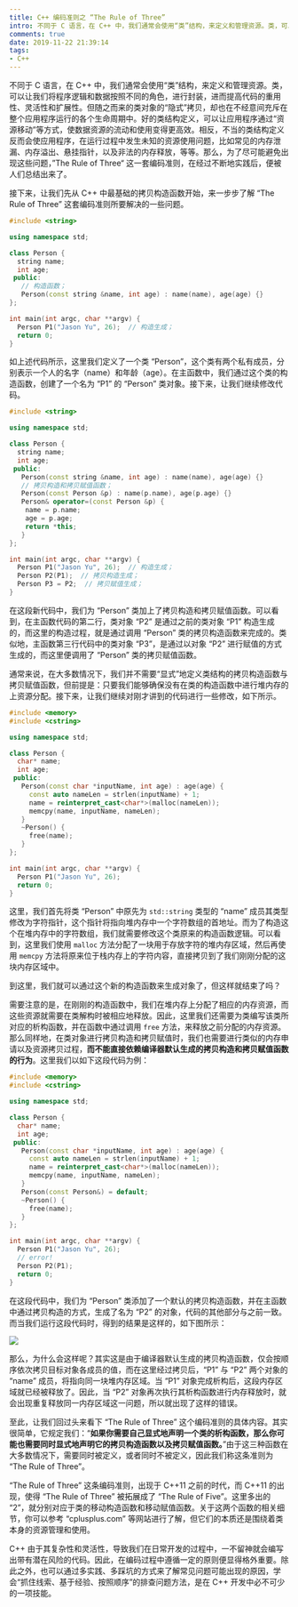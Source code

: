```yaml
---
title: C++ 编码准则之 “The Rule of Three”
intro: 不同于 C 语言，在 C++ 中，我们通常会使用“类”结构，来定义和管理资源。类，可以让我们将程序逻辑和数据按照不同的角色，进行封装，进而提高代码的重用性、灵活性和扩展性。但随之而来的类对象的“隐式”拷贝，却也在不经意间充斥在整个应用程序运行的各个生命周期中。好的类结构定义，可以让应用程序通过“资源移动”等方式，使数据资源的流动和使用变得更高效。相反，不当的类结构定义反而会使应用程序，在运行过程中发生未知的资源使用问题，比如常见的内存泄漏、内存溢出、悬挂指针，以及非法的内存释放，等等。那么，为了尽可能避免出现这些问题，”The Rule of Three“ 这一套编码准则，在经过不断地实践后，便被人们总结出来了。
comments: true
date: 2019-11-22 21:39:14
tags:
- C++
---
```



不同于 C 语言，在 C++ 中，我们通常会使用“类”结构，来定义和管理资源。类，可以让我们将程序逻辑和数据按照不同的角色，进行封装，进而提高代码的重用性、灵活性和扩展性。但随之而来的类对象的“隐式”拷贝，却也在不经意间充斥在整个应用程序运行的各个生命周期中。好的类结构定义，可以让应用程序通过“资源移动”等方式，使数据资源的流动和使用变得更高效。相反，不当的类结构定义反而会使应用程序，在运行过程中发生未知的资源使用问题，比如常见的内存泄漏、内存溢出、悬挂指针，以及非法的内存释放，等等。那么，为了尽可能避免出现这些问题，”The Rule of Three“ 这一套编码准则，在经过不断地实践后，便被人们总结出来了。

接下来，让我们先从 C++ 中最基础的拷贝构造函数开始，来一步步了解 “The Rule of Three” 这套编码准则所要解决的一些问题。

```cpp
#include <string>

using namespace std;

class Person {
  string name;
  int age;
 public:
   // 构造函数；
   Person(const string &name, int age) : name(name), age(age) {}
};

int main(int argc, char **argv) {
  Person P1("Jason Yu", 26);  // 构造生成；
  return 0;
}
```

如上述代码所示，这里我们定义了一个类 “Person”，这个类有两个私有成员，分别表示一个人的名字（name）和年龄（age）。在主函数中，我们通过这个类的构造函数，创建了一个名为 “P1” 的 “Person” 类对象。接下来，让我们继续修改代码。

```cpp
#include <string>

using namespace std;

class Person {
  string name;
  int age;
 public:
   Person(const string &name, int age) : name(name), age(age) {}
   // 拷贝构造和拷贝赋值函数；
   Person(const Person &p) : name(p.name), age(p.age) {}
   Person& operator=(const Person &p) {
   	name = p.name;
    age = p.age;
    return *this;
   }
};

int main(int argc, char **argv) {
  Person P1("Jason Yu", 26);  // 构造生成；
  Person P2(P1);  // 拷贝构造生成；
  Person P3 = P2;  // 拷贝赋值生成；
}
```

在这段新代码中，我们为 “Person” 类加上了拷贝构造和拷贝赋值函数。可以看到，在主函数代码的第二行，类对象 “P2” 是通过之前的类对象 “P1” 构造生成的，而这里的构造过程，就是通过调用 “Person” 类的拷贝构造函数来完成的。类似地，主函数第三行代码中的类对象 “P3”，是通过以对象 “P2” 进行赋值的方式生成的，而这里便调用了 “Person” 类的拷贝赋值函数。

通常来说，在大多数情况下，我们并不需要“显式”地定义类结构的拷贝构造函数与拷贝赋值函数，但前提是：只要我们能够确保没有在类的构造函数中进行堆内存的上资源分配。接下来，让我们继续对刚才讲到的代码进行一些修改，如下所示。

```cpp
#include <memory>
#include <cstring>

using namespace std;

class Person {
  char* name;
  int age;
 public:
   Person(const char *inputName, int age) : age(age) {
     const auto nameLen = strlen(inputName) + 1;
     name = reinterpret_cast<char*>(malloc(nameLen));
     memcpy(name, inputName, nameLen);
   }
   ~Person() {
     free(name);
   }
};

int main(int argc, char **argv) {
  Person P1("Jason Yu", 26);
  return 0;
}
```

这里，我们首先将类 “Person” 中原先为 `std::string` 类型的 “name” 成员其类型修改为字符指针，这个指针将指向堆内存中一个字符数组的首地址。而为了构造这个在堆内存中的字符数组，我们就需要修改这个类原来的构造函数逻辑。可以看到，这里我们使用 `malloc` 方法分配了一块用于存放字符的堆内存区域，然后再使用 `memcpy` 方法将原来位于栈内存上的字符内容，直接拷贝到了我们刚刚分配的这块内存区域中。

到这里，我们就可以通过这个新的构造函数来生成对象了，但这样就结束了吗？

需要注意的是，在刚刚的构造函数中，我们在堆内存上分配了相应的内存资源，而这些资源就需要在类解构时被相应地释放。因此，这里我们还需要为类编写该类所对应的析构函数，并在函数中通过调用 `free` 方法，来释放之前分配的内存资源。那么同样地，在类对象进行拷贝构造和拷贝赋值时，我们也需要进行类似的内存申请以及资源拷贝过程，**而不能直接依赖编译器默认生成的拷贝构造和拷贝赋值函数的行为**。这里我们以如下这段代码为例：

```cpp
#include <memory>
#include <cstring>

using namespace std;

class Person {
  char* name;
  int age;
 public:
   Person(const char *inputName, int age) : age(age) {
     const auto nameLen = strlen(inputName) + 1;
     name = reinterpret_cast<char*>(malloc(nameLen));
     memcpy(name, inputName, nameLen);
   }
   Person(const Person&) = default;
   ~Person() {
     free(name);
   }
};

int main(int argc, char **argv) {
  Person P1("Jason Yu", 26);
  // error!
  Person P2(P1);
  return 0;
}
```

在这段代码中，我们为 “Person” 类添加了一个默认的拷贝构造函数，并在主函数中通过拷贝构造的方式，生成了名为 “P2” 的对象，代码的其他部分与之前一致。而当我们运行这段代码时，得到的结果是这样的，如下图所示：

![](1.png)

那么，为什么会这样呢？其实这是由于编译器默认生成的拷贝构造函数，仅会按顺序依次拷贝目标对象各成员的值，而在这里经过拷贝后，“P1” 与 “P2” 两个对象的 “name” 成员，将指向同一块堆内存区域。当 “P1” 对象完成析构后，这段内存区域就已经被释放了。因此，当 “P2” 对象再次执行其析构函数进行内存释放时，就会出现重复释放同一内存区域这一问题，所以就出现了这样的错误。

至此，让我们回过头来看下 “The Rule of Three” 这个编码准则的具体内容。其实很简单，它规定我们：“**如果你需要自己显式地声明一个类的析构函数，那么你可能也需要同时显式地声明它的拷贝构造函数以及拷贝赋值函数。**”由于这三种函数在大多数情况下，需要同时被定义，或者同时不被定义，因此我们称这条准则为 “The Rule of Three”。

“The Rule of Three” 这条编码准则，出现于 C++11 之前的时代，而 C++11 的出现，使得 “The Rule of Three” 被拓展成了 “The Rule of Five”。这里多出的 “2”，就分别对应于类的移动构造函数和移动赋值函数。关于这两个函数的相关细节，你可以参考 “cplusplus.com” 等网站进行了解，但它们的本质还是围绕着类本身的资源管理和使用。

C++ 由于其复杂性和灵活性，导致我们在日常开发的过程中，一不留神就会编写出带有潜在风险的代码。因此，在编码过程中遵循一定的原则便显得格外重要。除此之外，也可以通过多实践、多踩坑的方式来了解常见问题可能出现的原因，学会“抓住线索、基于经验、按照顺序”的排查问题方法，是在 C++ 开发中必不可少的一项技能。


